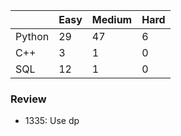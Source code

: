 |           | Easy  | Medium | Hard  |
|-----------|-------|--------|-------|
| Python    | 29    | 47     | 6     |
| C++       | 3     | 1      | 0     |
| SQL       | 12    | 1      | 0     |


### Review
* 1335: Use dp